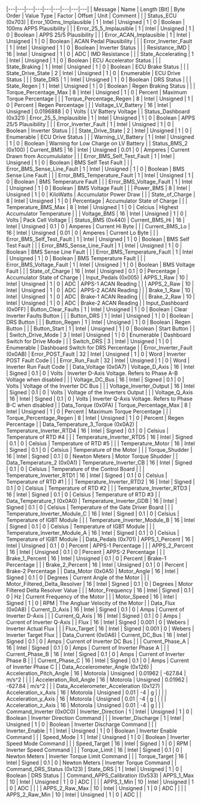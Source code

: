 |---|---|---|---|---|---|---|---|---|
| Message | Name | Length [Bit] | Byte Order | Value Type | Factor | Offset | Unit | Comment |
| | Status_ECU (0x703) | Error_100ms_Implausible | 1 | Intel | Unsigned | 1 | 0 | Boolean | 100ms APPS Plausibility |
| | Error_25_5_Implausible | 1 | Intel | Unsigned | 1 | 0 | Boolean | APPS 25/5 Plausibility | 
| | Error_ACAN_Implausible | 1 | Intel | Unsigned | 1 | 0 | Boolean | ACAN Pedal Plausibility |
| | Error_Inverter_Fault | 1 | Intel | Unsigned | 1 | 0 | Boolean | Inverter Status |
| | Resistance_IMD | 16 | Intel | Unsigned | 1 | 0 | ADC | IMD Resistance |
| | State_Accelerating | 1 | Intel | Unsigned | 1 | 0 | Boolean | ECU Accelerator Status |
| | State_Braking | 1 | Intel | Unsigned | 1 | 0 | Boolean | ECU Brake Status |
| | State_Drive_State | 2 | Intel | Unsigned | 1 | 0 | Enumerable | ECU Drive Status |
| | State_DRS | 1 | Intel | Unsigned | 1 | 0 | Boolean | DRS Status |
| | State_Regen | 1 | Intel | Unsigned | 1 | 0 | Boolean | Regen Braking Status |
| | Torque_Percentage_Max | 8 | Intel | Unsigned | 1 | 0 | Percent | Maximum Torque Percentage |
| | Torque_Percentage_Regen | 8 | Intel | Unsigned | 1 | 0 | Percent | Regen Percentage |
| | Voltage_LV_Battery | 16 | Intel | Unsigned | 0.0196888 | 0 | Volts | LV Battery Voltage |
| Status_Dashboard (0x321) | Error_25_5_Implausible | 1 | Intel | Unsigned | 1 | 0 | Boolean | APPS 25/5 Plausibility |
| | Error_Inverter_Fault | 1 | Intel | Unsigned | 1 | 0 | Boolean | Inverter Status |
| | State_Drive_State | 2 | Intel | Unsigned | 1 | 0 | Enumerable | ECU Drive Status |
| | Warning_LV_Battery | 1 | Intel | Unsigned | 1 | 0 | Boolean | Warning for Low Charge on LV Battery |
| Status_BMS_2 (0x100) | Current_BMS | 16 | Intel | Unsigned | 0.01 | 0 | Amperes | Current Drawn from Accumululator |
| | Error_BMS_Self_Test_Fault | 1 | Intel | Unsigned | 1 | 0 | Boolean | BMS Self Test Fault |
| | Error_BMS_Sense_Line_Fault | 1 | Intel | Unsigned | 1 | 0 | Boolean | BMS Sense Line Fault |
| | Error_BMS_Temperature_Fault | 1 | Intel | Unsigned | 1 | 0 | Boolean | BMS Temperature Fault |
| | Error_BMS_Voltage_Fault | 1 | Intel | Unsigned | 1 | 0 | Boolean | BMS Voltage Fault |
| | Power_BMS | 8 | Intel | Unsigned | 1 | 0 | KiloWatts | Accumulator Power Draw |
| | State_of_Charge | 8 | Intel | Unsigned | 1 | 0 | Percentage | Accumulator State of Charge |
| | Temperature_BMS_Max | 8 | Intel | Unsigned | 1 | 0 | Celcius | Highest Accumulator Temperature |
| | Voltage_BMS | 16 | Intel | Unsigned | 1 | 0 | Volts | Pack Cell Voltage |
| Status_BMS (0x440) | Current_BMS_Hi | 16 | Intel | Unsigned | 0.1 | 0 | Amperes | Current Hi Byte |
| | Current_BMS_Lo | 16 | Intel | Unsigned | 0.01 | 0 | Amperes | Current Lo Byte |
| | Error_BMS_Self_Test_Fault | 1 | Intel | Unsigned | 1 | 0 | Boolean | BMS Self Test Fault |
| | Error_BMS_Sense_Line_Fault | 1 | Intel | Unsigned | 1 | 0 | Boolean | BMS Sense Line Fault |
| | Error_BMS_Temperature_Fault | 1 | Intel | Unsigned | 1 | 0 | Boolean | BMS Temperature Fault |
| | Error_BMS_Voltage_Fault | 1 | Intel | Unsigned | 1 | 0 | Boolean | BMS Voltage Fault |
| | State_of_Charge | 16 | Intel | Unsigned | 0.1 | 0 | Percentage | Accumulator State of Charge |
| Input_Pedals (0x005) | APPS_1_Raw | 10 | Intel | Unsigned | 1 | 0 | ADC | APPS-1 ACAN Reading |
| | APPS_2_Raw | 10 | Intel | Unsigned | 1 | 0 | ADC | APPS-2 ACAN Reading |
| | Brake_1_Raw | 10 | Intel | Unsigned | 1 | 0 | ADC | Brake-1 ACAN Reading |
| | Brake_2_Raw | 10 | Intel | Unsigned | 1 | 0 | ADC | Brake-2 ACAN Reading |
| Input_Dashboard (0x0FF) | Button_Clear_Faults | 1 | Intel | Unsigned | 1 | 0 | Boolean | Clear Inverter Faults Button |
| | Button_DRS | 1 | Intel | Unsigned | 1 | 0 | Boolean | DRS Button |
| | Button_Regen | 1 | Intel | Unsigned | 1 | 0 | Boolean | Regen Button | 
| | Button_Start | 1 | Intel | Unsigned | 1 | 0 | Boolean | Start Button |
| | Switch_Drive_Mode | 3 | Intel | Unsigned | 1 | 0 | Enumerable | Dashboard Switch for Drive Mode |
| | Switch_DRS | 3 | Intel | Unsigned | 1 | 0 | Enumerable | Dashboard Switch for DRS Percentage |
| Error_Inverter_Fault (0x0AB) | Error_POST_Fault | 32 | Intel | Unsigned | 1 | 0 | Word | Inverter POST Fault Code |
| | Error_Run_Fault | 32 | Intel | Unsigned | 1 | 0 | Word | Inverter Run Fault Code |
| Data_Voltage (0x0A7) | Voltage_D_Axis | 16 | Intel | Signed | 0.1 | 0 | Volts | Inverter D-Axis Voltage. Refers to Phase A-B Voltage when disabled |
| | Voltage_DC_Bus | 16 | Intel | Signed | 0.1 | 0 | Volts | Voltage of the Inverter DC Bus |
| | Voltage_Inverter_Output | 16 | Intel | Signed | 0.1 | 0 | Volts | Voltage of the Inverters Output |
| | Voltage_Q_Axis | 16 | Intel | Signed | 0.1 | 0 | Volts | Inverter Q-Axis Voltage. Refers to Phase B-C when disabled |
| Data_Torque (0x0FA) | Torque_Percentage_Max | 8 | Intel | Unsigned | 1 | 0 | Percent | Maximum Torque Percentage |
| | Torque_Percentage_Regen | 8 | Intel | Unsigned | 1 | 0 | Percent | Regen Percentage |
| Data_Temperature_3_Torque (0x0A2) | Temperature_Inverter_RTD4 | 16 | Intel | Signed | 0.1 | 0 | Celsius | Temperature of RTD #4 |
| | Temperature_Inverter_RTD5 | 16 | Intel | Signed | 0.1 | 0 | Celsius | Temperature of RTD #5 |
| | Temperature_Motor | 16 | Intel | Signed | 0.1 | 0 | Celsius | Temperature of the Motor |
| | Torque_Shudder | 16 | Intel | Signed | 0.1 | 0 | Newton Meters | Motor Torque Shudder |
| Data_Temperature_2 (0x0A1) | Temperature_Inverter_CB | 16 | Intel | Signed | 0.1 | 0 | Celsius | Temperature of the Control Board |
| | Temperature_Inverter_RTD1 | 16 | Intel | Signed | 0.1 | 0 | Celsius | Temperature of RTD #1 |
| | Temperature_Inverter_RTD2 | 16 | Intel | Signed | 0.1 | 0 | Celsius | Temperature of RTD #2 |
| | Temperature_Inverter_RTD3 | 16 | Intel | Signed | 0.1 | 0 | Celsius | Temperature of RTD #3 |
| Data_Temperature_1 (0x0A0) | Temperature_Inverter_GDB | 16 | Intel | Signed | 0.1 | 0 | Celsius | Temperature of the Gate Driver Board |
| | Temperature_Inverter_Module_C | 16 | Intel | Signed | 0.1 | 0 | Celsius | Temperature of IGBT Module |
| | Temperature_Inverter_Module_B | 16 | Intel | Signed | 0.1 | 0 | Celsius | Temperature of IGBT Module |
| | Temperature_Inverter_Module_A | 16 | Intel | Signed | 0.1 | 0 | Celsius | Temperature of IGBT Module |
| Data_Pedals (0x701) | APPS_1_Percent | 16 | Intel | Unsigned | 0.1 | 0 | Percent | APPS-1 Percentage |
| | APPS_2_Percent | 16 | Intel | Unsigned | 0.1 | 0 | Percent | APPS-2 Percentage |
| | Brake_1_Percent | 16 | Intel | Unsigned | 0.1 | 0 | Percent | Brake-1 Percentage |
| | Brake_2_Percent | 16 | Intel | Unsigned | 0.1 | 0 | Percent | Brake-2 Percentage |
| Data_Motor (0x0A5) | Motor_Angle | 16 | Intel | Signed | 0.1 | 0 | Degrees | Current Angle of the Motor |
| | Motor_Filtered_Delta_Resolver | 16 | Intel | Signed | 0.1 | 0 | Degrees | Motor Filtered Delta Resolver Value |
| | Motor_Frequency | 16 | Intel | Signed | 0.1 | 0 | Hz | Current Frequency of the Motor |
| | Motor_Speed | 16 | Intel | Signed | 1 | 0 | RPM | The Angluar Velocity of the Motor |
| Data_Flux (0x0A8) | Current_D_Axis | 16 | Intel | Signed | 0.1 | 0 | Amps | Current of Inverter D-Axis |
| | Current_Q_Axis | 16 | Intel | Signed | 0.1 | 0 | Amps | Current  of Inverter Q-Axis |
| Flux | 16 | Intel | Signed | 0.001 | 0 | Webers | Inverter Actual Flux |
| | Flux_Target | 16 | Intel | Signed | 0.001 | 0 | Webers | Inverter Target Flux |
| Data_Current (0x0A6) | Current_DC_Bus | 16 | Intel | Signed | 0.1 | 0 | Amps | Current of Inverter DC Bus |
| | Current_Phase_A | 16 | Intel | Signed | 0.1 | 0 | Amps | Current of Inverter Phase A |
| | Current_Phase_B | 16 | Intel | Signed | 0.1 | 0 | Amps | Current of Inverter Phase B |
| | Current_Phase_C | 16 | Intel | Signed | 0.1 | 0 | Amps | Current of Inverter Phase C |
| Data_Accelerometer_Angle (0x126) | Acceleration_Pitch_Angle | 16 | Motorola | Unsigned | 0.01962 | -627.84 | m/s^2 |  |
| | Acceleration_Roll_Angle | 16 | Motorola | Unsigned | 0.01962 | -627.84 | m/s^2 |  |
| Data_Accelerometer_Acceleration (0x127) | Acceleration_x_Axis | 16 | Motorola | Unsigned | 0.01 | -4 | g |  |
| | Acceleration_y_Axis | 16 | Motorola | Unsigned | 0.01 | -4 | g |  |
| | Acceleration_z_Axis | 16 | Motorola | Unsigned | 0.01 | -4 | g |  |
| Command_Inverter (0x0C0) | Inverter_Direction | 1 | Intel | Unsigned | 1 | 0 | Boolean | Inverter Direction Command |
| | Inverter_Discharge | 1 | Intel | Unsigned | 1 | 0 | Boolean | Inverter Discharge Command |
| | Inverter_Enable | 1 | Intel | Unsigned | 1 | 0 | Boolean | Inverter Enable Command |
| | Speed_Mode | 1 | Intel | Unsigned | 1 | 0 | Boolean | Inverter Speed Mode Command |
| | Speed_Target | 16 | Intel | Signed | 1 | 0 | RPM | Inverter Speed Command |
| | Torque_Limit | 16 | Intel | Signed | 0.1 | 0 | Newton Meters | Inverter Torque Limit Command |
| | Torque_Target | 16 | Intel | Signed | 0.1 | 0 | Newton Meters | Inverter Torque Command |
| Command_DRS_Status (0x123) | State_DRS | 1 | Intel | Unsigned | 1 | 0 | Boolean | DRS Status |
| Command_APPS_Calibration (0x533) | APPS_1_Max | 10 | Intel | Unsigned | 1 | 0 | ADC |  |
| | APPS_1_Min | 10 | Intel | Unsigned | 1 | 0 | ADC |  |
| | APPS_2_Raw_Max | 10 | Intel | Unsigned | 1 | 0 | ADC |  |
| | APPS_2_Raw_Min | 10 | Intel | Unsigned | 1 | 0 | ADC |  |